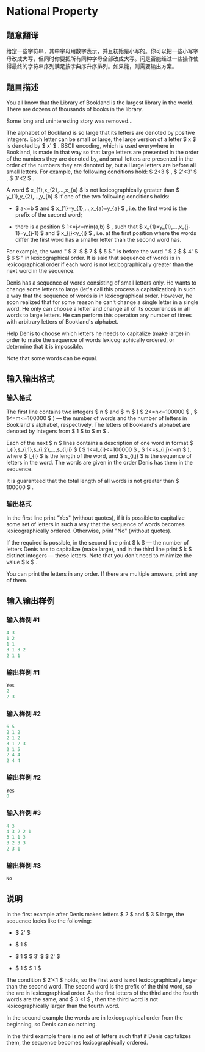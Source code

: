 # National Property

## 题意翻译

给定一些字符串，其中字母用数字表示，并且初始是小写的。你可以把一些小写字母改成大写，但同时你要把所有同种字母全部改成大写。问是否能经过一些操作使得最终的字符串序列满足按字典序升序排列。如果能，则需要输出方案。

## 题目描述

You all know that the Library of Bookland is the largest library in the world. There are dozens of thousands of books in the library.

Some long and uninteresting story was removed...

The alphabet of Bookland is so large that its letters are denoted by positive integers. Each letter can be small or large, the large version of a letter $ x $ is denoted by $ x' $ . BSCII encoding, which is used everywhere in Bookland, is made in that way so that large letters are presented in the order of the numbers they are denoted by, and small letters are presented in the order of the numbers they are denoted by, but all large letters are before all small letters. For example, the following conditions hold: $ 2&lt;3 $ , $ 2'&lt;3' $ , $ 3'&lt;2 $ .

A word $ x_{1},x_{2},...,x_{a} $ is not lexicographically greater than $ y_{1},y_{2},...,y_{b} $ if one of the two following conditions holds:

- $ a<=b $ and $ x_{1}=y_{1},...,x_{a}=y_{a} $ , i.e. the first word is the prefix of the second word;

- there is a position $ 1<=j<=min(a,b) $ , such that $ x_{1}=y_{1},...,x_{j-1}=y_{j-1} $ and $ x_{j}&lt;y_{j} $ , i.e. at the first position where the words differ the first word has a smaller letter than the second word has.

For example, the word " $ 3' $ $ 7 $ $ 5 $ " is before the word " $ 2 $ $ 4' $ $ 6 $ " in lexicographical order. It is said that sequence of words is in lexicographical order if each word is not lexicographically greater than the next word in the sequence.

Denis has a sequence of words consisting of small letters only. He wants to change some letters to large (let's call this process a capitalization) in such a way that the sequence of words is in lexicographical order. However, he soon realized that for some reason he can't change a single letter in a single word. He only can choose a letter and change all of its occurrences in all words to large letters. He can perform this operation any number of times with arbitrary letters of Bookland's alphabet.

Help Denis to choose which letters he needs to capitalize (make large) in order to make the sequence of words lexicographically ordered, or determine that it is impossible.

Note that some words can be equal.

## 输入输出格式

### 输入格式

The first line contains two integers $ n $ and $ m $ ( $ 2<=n<=100000 $ , $ 1<=m<=100000 $ ) — the number of words and the number of letters in Bookland's alphabet, respectively. The letters of Bookland's alphabet are denoted by integers from $ 1 $ to $ m $ .

Each of the next $ n $ lines contains a description of one word in format $ l_{i},s_{i,1},s_{i,2},...,s_{i,li} $ ( $ 1<=l_{i}<=100000 $ , $ 1<=s_{i,j}<=m $ ), where $ l_{i} $ is the length of the word, and $ s_{i,j} $ is the sequence of letters in the word. The words are given in the order Denis has them in the sequence.

It is guaranteed that the total length of all words is not greater than $ 100000 $ .

### 输出格式

In the first line print "Yes" (without quotes), if it is possible to capitalize some set of letters in such a way that the sequence of words becomes lexicographically ordered. Otherwise, print "No" (without quotes).

If the required is possible, in the second line print $ k $ — the number of letters Denis has to capitalize (make large), and in the third line print $ k $ distinct integers — these letters. Note that you don't need to minimize the value $ k $ .

You can print the letters in any order. If there are multiple answers, print any of them.

## 输入输出样例

### 输入样例 #1

```cpp
4 3
1 2
1 1
3 1 3 2
2 1 1

```
### 输出样例 #1

```cpp
Yes
2
2 3 
```


### 输入样例 #2

```cpp
6 5
2 1 2
2 1 2
3 1 2 3
2 1 5
2 4 4
2 4 4

```
### 输出样例 #2

```cpp
Yes
0

```
### 输入样例 #3

```cpp
4 3
4 3 2 2 1
3 1 1 3
3 2 3 3
2 3 1

```
### 输出样例 #3

```cpp
No

```
## 说明

In the first example after Denis makes letters $ 2 $ and $ 3 $ large, the sequence looks like the following:

- $ 2' $

- $ 1 $

- $ 1 $ $ 3' $ $ 2' $

- $ 1 $ $ 1 $

The condition $ 2'&lt;1 $ holds, so the first word is not lexicographically larger than the second word. The second word is the prefix of the third word, so the are in lexicographical order. As the first letters of the third and the fourth words are the same, and $ 3'&lt;1 $ , then the third word is not lexicographically larger than the fourth word.

In the second example the words are in lexicographical order from the beginning, so Denis can do nothing.

In the third example there is no set of letters such that if Denis capitalizes them, the sequence becomes lexicographically ordered.

